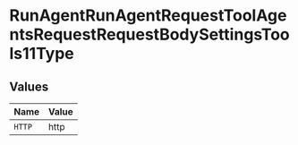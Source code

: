 # RunAgentRunAgentRequestToolAgentsRequestRequestBodySettingsTools11Type


## Values

| Name   | Value  |
| ------ | ------ |
| `HTTP` | http   |